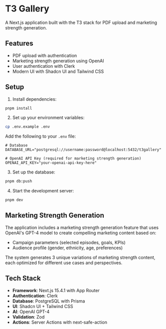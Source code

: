 # T3 Gallery

A Next.js application built with the T3 stack for PDF upload and marketing strength generation.

## Features

- PDF upload with authentication
- Marketing strength generation using OpenAI
- User authentication with Clerk
- Modern UI with Shadcn UI and Tailwind CSS

## Setup

1. Install dependencies:

```bash
pnpm install
```

2. Set up your environment variables:

```bash
cp .env.example .env
```

Add the following to your `.env` file:

```env
# Database
DATABASE_URL="postgresql://username:password@localhost:5432/t3gallery"

# OpenAI API Key (required for marketing strength generation)
OPENAI_API_KEY="your-openai-api-key-here"
```

3. Set up the database:

```bash
pnpm db:push
```

4. Start the development server:

```bash
pnpm dev
```

## Marketing Strength Generation

The application includes a marketing strength generation feature that uses OpenAI's GPT-4 model to create compelling marketing content based on:

- Campaign parameters (selected episodes, goals, KPIs)
- Audience profile (gender, ethnicity, age, preferences)

The system generates 3 unique variations of marketing strength content, each optimized for different use cases and perspectives.

## Tech Stack

- **Framework**: Next.js 15.4.1 with App Router
- **Authentication**: Clerk
- **Database**: PostgreSQL with Prisma
- **UI**: Shadcn UI + Tailwind CSS
- **AI**: OpenAI GPT-4
- **Validation**: Zod
- **Actions**: Server Actions with next-safe-action
